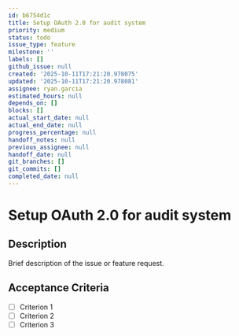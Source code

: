 ```yaml
---
id: b6754d1c
title: Setup OAuth 2.0 for audit system
priority: medium
status: todo
issue_type: feature
milestone: ''
labels: []
github_issue: null
created: '2025-10-11T17:21:20.978075'
updated: '2025-10-11T17:21:20.978081'
assignee: ryan.garcia
estimated_hours: null
depends_on: []
blocks: []
actual_start_date: null
actual_end_date: null
progress_percentage: null
handoff_notes: null
previous_assignee: null
handoff_date: null
git_branches: []
git_commits: []
completed_date: null
---
```


# Setup OAuth 2.0 for audit system

## Description

Brief description of the issue or feature request.

## Acceptance Criteria

- [ ] Criterion 1
- [ ] Criterion 2
- [ ] Criterion 3